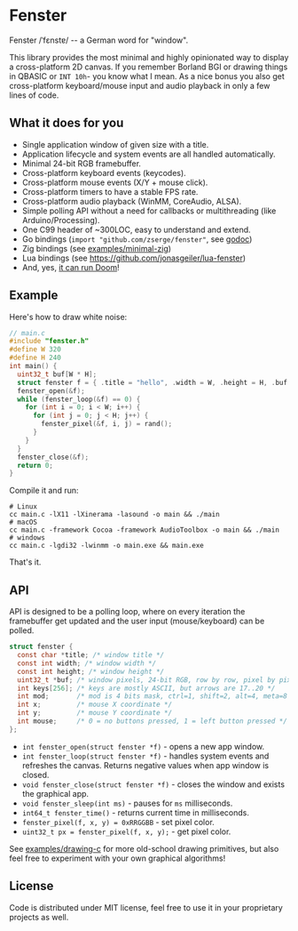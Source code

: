 # Fenster

Fenster /ˈfɛnstɐ/ -- a German word for "window".

This library provides the most minimal and highly opinionated way to display a cross-platform 2D canvas. If you remember Borland BGI or drawing things in QBASIC or `INT 10h`- you know what I mean. As a nice bonus you also get cross-platform keyboard/mouse input and audio playback in only a few lines of code.

## What it does for you

* Single application window of given size with a title.
* Application lifecycle and system events are all handled automatically.
* Minimal 24-bit RGB framebuffer.
* Cross-platform keyboard events (keycodes).
* Cross-platform mouse events (X/Y + mouse click).
* Cross-platform timers to have a stable FPS rate.
* Cross-platform audio playback (WinMM, CoreAudio, ALSA).
* Simple polling API without a need for callbacks or multithreading (like Arduino/Processing).
* One C99 header of ~300LOC, easy to understand and extend.
* Go bindings (`import "github.com/zserge/fenster"`, see [godoc](https://pkg.go.dev/github.com/zserge/fenster))
* Zig bindings (see [examples/minimal-zig](/examples/minimal-zig))
* Lua bindings (see https://github.com/jonasgeiler/lua-fenster)
* And, yes, [it can run Doom](/examples/doom-c)!

## Example

Here's how to draw white noise:

```c
// main.c
#include "fenster.h"
#define W 320
#define H 240
int main() {
  uint32_t buf[W * H];
  struct fenster f = { .title = "hello", .width = W, .height = H, .buf = buf };
  fenster_open(&f);
  while (fenster_loop(&f) == 0) {
    for (int i = 0; i < W; i++) {
      for (int j = 0; j < H; j++) {
        fenster_pixel(&f, i, j) = rand();
      }
    }
  }
  fenster_close(&f);
  return 0;
}
```

Compile it and run:

```
# Linux
cc main.c -lX11 -lXinerama -lasound -o main && ./main
# macOS
cc main.c -framework Cocoa -framework AudioToolbox -o main && ./main
# windows
cc main.c -lgdi32 -lwinmm -o main.exe && main.exe
```

That's it.

## API

API is designed to be a polling loop, where on every iteration the framebuffer get updated and the user input (mouse/keyboard) can be polled.

```c
struct fenster {
  const char *title; /* window title */
  const int width; /* window width */
  const int height; /* window height */
  uint32_t *buf; /* window pixels, 24-bit RGB, row by row, pixel by pixel */
  int keys[256]; /* keys are mostly ASCII, but arrows are 17..20 */
  int mod;       /* mod is 4 bits mask, ctrl=1, shift=2, alt=4, meta=8 */
  int x;         /* mouse X coordinate */
  int y;         /* mouse Y coordinate */
  int mouse;     /* 0 = no buttons pressed, 1 = left button pressed */
};
```

* `int fenster_open(struct fenster *f)` - opens a new app window.
* `int fenster_loop(struct fenster *f)` - handles system events and refreshes the canvas. Returns negative values when app window is closed.
* `void fenster_close(struct fenster *f)` - closes the window and exists the graphical app.
* `void fenster_sleep(int ms)` - pauses for `ms` milliseconds.
* `int64_t fenster_time()` - returns current time in milliseconds.
* `fenster_pixel(f, x, y) = 0xRRGGBB` - set pixel color.
* `uint32_t px = fenster_pixel(f, x, y);` - get pixel color.

See [examples/drawing-c](/examples/drawing-c) for more old-school drawing primitives, but also feel free to experiment with your own graphical algorithms!

## License

Code is distributed under MIT license, feel free to use it in your proprietary projects as well.
